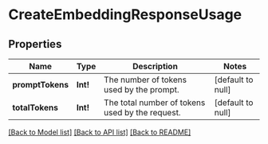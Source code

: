# CreateEmbeddingResponseUsage

## Properties
Name | Type | Description | Notes
------------ | ------------- | ------------- | -------------
**promptTokens** | **Int!** | The number of tokens used by the prompt. | [default to null]
**totalTokens** | **Int!** | The total number of tokens used by the request. | [default to null]

[[Back to Model list]](../README.md#documentation-for-models) [[Back to API list]](../README.md#documentation-for-api-endpoints) [[Back to README]](../README.md)


